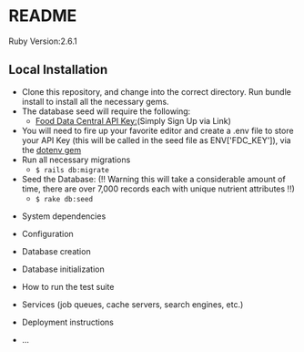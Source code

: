 # README
Ruby Version:2.6.1

## Local Installation
- Clone this repository, and change into the correct directory.  Run bundle install to install all the necessary gems.  
- The database seed will require the following:
  + <a href="https://fdc.nal.usda.gov/api-key-signup.html">Food Data Central API Key:</a>(Simply Sign Up via Link)
- You will need to fire up your favorite editor and create a .env file to store your API Key (this will be called in the seed file as ENV['FDC_KEY']), via the <a href="https://github.com/bkeepers/dotenv">dotenv gem</a>
- Run all necessary migrations  
  + ```$ rails db:migrate```
- Seed the Database: (!! Warning this will take a considerable amount of time, there are over 7,000 records each with unique nutrient attributes !!) 
  + ```$ rake db:seed``` 


* System dependencies

* Configuration

* Database creation

* Database initialization

* How to run the test suite

* Services (job queues, cache servers, search engines, etc.)

* Deployment instructions

* ...
